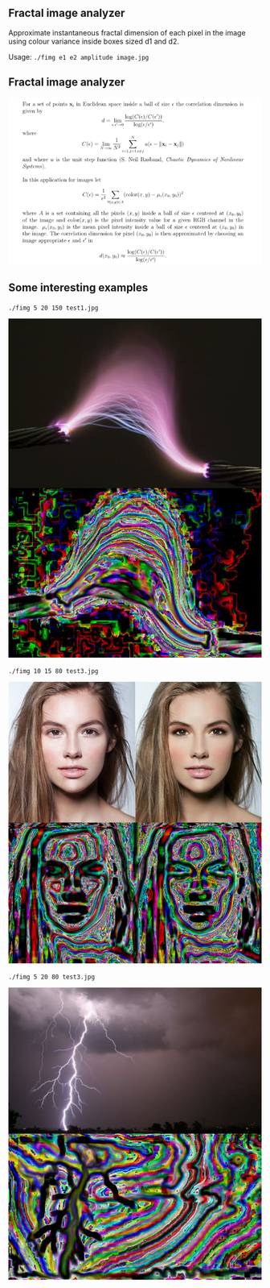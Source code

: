 ## Fractal image analyzer

Approximate instantaneous fractal dimension of each pixel in the image using colour variance inside boxes sized d1 and d2.

Usage: `./fimg e1 e2 amplitude image.jpg`

## Fractal image analyzer

![alt text](defn1.png)

## Some interesting examples

`./fimg 5 20 150 test1.jpg`

![alt text](s1.jpg)

`./fimg 10 15 80 test3.jpg`

![alt text](s2.jpg)

`./fimg 5 20 80 test3.jpg`

![alt text](s3.jpg)
